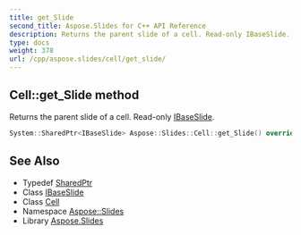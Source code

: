 ```yaml
---
title: get_Slide
second_title: Aspose.Slides for C++ API Reference
description: Returns the parent slide of a cell. Read-only IBaseSlide.
type: docs
weight: 378
url: /cpp/aspose.slides/cell/get_slide/
---
```

## Cell::get_Slide method


Returns the parent slide of a cell. Read-only [IBaseSlide](../../ibaseslide/).

```cpp
System::SharedPtr<IBaseSlide> Aspose::Slides::Cell::get_Slide() override
```

## See Also

* Typedef [SharedPtr](../../../system/sharedptr/)
* Class [IBaseSlide](../../ibaseslide/)
* Class [Cell](../)
* Namespace [Aspose::Slides](../../)
* Library [Aspose.Slides](../../../)
